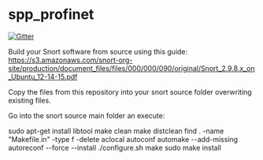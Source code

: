 # spp_profinet

[![Gitter](https://badges.gitter.im/TruffleHogProject/spp_profinet.svg)](https://gitter.im/TruffleHogProject/spp_profinet?utm_source=badge&utm_medium=badge&utm_campaign=pr-badge&utm_content=badge)

Build your Snort software from source using this guide: https://s3.amazonaws.com/snort-org-site/production/document_files/files/000/000/090/original/Snort_2.9.8.x_on_Ubuntu_12-14-15.pdf

Copy the files from this repository into your snort source folder overwriting existing files.

Go into the snort source main folder an execute:

sudo apt-get install libtool
make clean
make distclean
find . -name "Makefile.in" -type f -delete
aclocal
autoconf
automake --add-missing
autoreconf --force --install
./configure.sh
make
sudo make install
